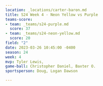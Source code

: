 ```yaml
---
location: _locations/carter-baron.md
title: S24 Week 4 - Neon Yellow vs Purple
teams-score:
- team: _teams/s24-purple.md
  score: 37
- team: _teams/s24-neon-yellow.md
  score: 20
field: "2"
date: 2023-03-26 10:45:00 -0400
season: 24
week: 4
mvp: Tyler Lewis,
game-ball: Christopher Daniel, Baxter O.
sportsperson: Doug, Logan Dawson

---
```

